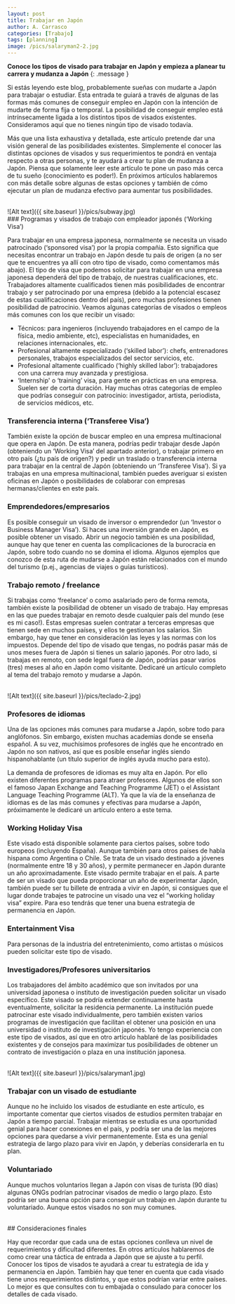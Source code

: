 ```yaml
---
layout: post
title: Trabajar en Japón
author: A. Carrasco
categories: [Trabajo]
tags: [planning]
image: /pics/salaryman2-2.jpg
---
```


**Conoce los tipos de visado para trabajar en Japón y empieza a planear tu carrera y mudanza a Japón**
{: .message }

Si estás leyendo este blog, probablemente sueñas con mudarte a Japón para trabajar o estudiar. Esta entrada te guiará a través de algunas de las formas más comunes de conseguir empleo en Japón con la intención de mudarte de forma fija o temporal. La posibilidad de conseguir empleo está intrínsecamente ligada a los distintos tipos de visados existentes. Consideramos aquí que no tienes ningún tipo de visado todavía. 

Más que una lista exhaustiva y detallada, este artículo pretende dar una visión general de las posibilidades existentes. Simplemente el conocer las distintas opciones de visados y sus requerimientos te pondrá en ventaja respecto a otras personas, y te ayudará a crear tu plan de mudanza a Japón. Piensa que solamente leer este artículo te pone un paso más cerca de tu sueño (conocimiento es poder!). En próximos artículos hablaremos con más detalle sobre algunas de estas opciones y también de cómo ejecutar un plan de mudanza efectivo para aumentar tus posibilidades.  

<br>
![Alt text]({{ site.baseurl }}/pics/subway.jpg)
<br>
### Programas y visados de trabajo con empleador japonés (‘Working Visa’)

Para trabajar en una empresa japonesa, normalmente se necesita un visado patrocinado (‘sponsored visa’) por la propia compañia. Esto significa que necesitas encontrar un trabajo en Japón desde tu país de origen (a no ser que te encuentres ya allí con otro tipo de visado, como comentamos más abajo). El tipo de visa que podemos solicitar para trabajar en una empresa japonesa dependerá del tipo de trabajo, de nuestras cualificaciones, etc. Trabajadores altamente cualificados tienen más posibilidades de encontrar trabajo y ser patrocinado por una empresa (debido a la potencial escasez de estas cualificaciones dentro del país), pero muchas profesiones tienen posibilidad de patrocinio. Veamos algunas categorías de visados o empleos más comunes con los que recibir un visado:
- Técnicos: para ingenieros (incluyendo trabajadores en el campo de la física, medio ambiente, etc), especialistas en humanidades, en relaciones internacionales, etc. 
- Profesional altamente especializado  (‘skilled labor’): chefs, entrenadores personales, trabajos especializados del sector servicios, etc.
- Profesional altamente cualificado (‘highly skilled labor’): trabajadores con una carrera muy avanzada y prestigiosa.
- ‘Internship' o ‘training’ visa, para gente en prácticas en una empresa. Suelen ser de corta duración. 
Hay muchas otras categorías de empleo que podrías conseguir con patrocinio: investigador, artista, periodista, de servicios médicos, etc. 

### Transferencia interna (‘Transferee Visa’)

También existe la opción de buscar empleo en una empresa multinacional que opera en Japón. De esta manera, podrías pedir trabajar desde Japón (obteniendo un ‘Working Visa’ del apartado anterior), o trabajar primero en otro país (¿tu país de origen?) y pedir un traslado o transferencia interna para trabajar en la central de Japón (obteniendo un ‘Transferee Visa’). Si ya trabajas en una empresa multinacional, también puedes averiguar si existen oficinas en Japón o posibilidades de colaborar con empresas hermanas/clientes en este país.

### Emprendedores/empresarios

Es posible conseguir un visado de inversor o emprendedor (un ‘Investor o Business Manager Visa’). Si haces una inversión grande en Japón, es posible obtener un visado. Abrir un negocio también es una posibilidad, aunque hay que tener en cuenta las complicaciones de la burocracia en Japón, sobre todo cuando no se domina el idioma. Algunos ejemplos que conozco de esta ruta de mudarse a Japón están relacionados con el mundo del turismo (p.ej., agencias de viajes o guías turísticos).

### Trabajo remoto / freelance

Si trabajas como ‘freelance’ o como asalariado pero de forma remota, también existe la posibilidad de obtener un visado de trabajo. Hay empresas en las que puedes trabajar en remoto desde cualquier país del mundo (ese es mi caso!). Estas empresas suelen contratar a terceras empresas que tienen sede en muchos países, y ellos te gestionan los salarios. Sin embargo, hay que tener en consideración las leyes y las normas con los impuestos. Depende del tipo de visado que tengas, no podrás pasar más de unos meses fuera de Japón si tienes un salario japonés. Por otro lado, si trabajas en remoto, con sede legal fuera de Japón, podrías pasar varios (tres) meses al año en Japón como visitante. Dedicaré un artículo completo al tema del trabajo remoto y mudarse a Japón. 

<br>
![Alt text]({{ site.baseurl }}/pics/teclado-2.jpg)
<br>

### Profesores de idiomas

Una de las opciones más comunes para mudarse a Japón, sobre todo para anglófonos. Sin embargo, existen muchas academias donde se enseña español. A su vez, muchísimos profesores de inglés que he encontrado en Japón no son nativos, así que es posible enseñar inglés siendo hispanohablante (un título superior de inglés ayuda mucho para esto).

La demanda de profesores de idiomas es muy alta en Japón. Por ello existen diferentes programas para atraer profesores. Algunos de ellos son el famoso Japan Exchange and Teaching Programme (JET) o el Assistant Language Teaching Programme (ALT). Ya que la vía de la enseñanza de idiomas es de las más comunes y efectivas para mudarse a Japón, próximamente le dedicaré un artículo entero a este tema. 

### Working Holiday Visa

Este visado está disponible solamente para ciertos países, sobre todo europeos (incluyendo España). Aunque también para otros países de habla hispana como Argentina o Chile. Se trata de un visado destinado a jóvenes (normalmente entre 18 y 30 años), y permite permanecer en Japón durante un año aproximadamente. Este visado permite trabajar en el país. A parte de ser un visado que pueda proporcionar un año de experimentar Japón, también puede ser tu billete de entrada a vivir en Japón, si consigues que el lugar donde trabajes te patrocine un visado una vez el “working holiday visa” expire. Para eso tendrás que tener una buena estrategia de permanencia en Japón. 

### Entertainment Visa

Para personas de la industria del entretenimiento, como artistas o músicos pueden solicitar este tipo de visado. 

### Investigadores/Profesores universitarios

Los trabajadores del ámbito académico que son invitados por una universidad japonesa o instituto de investigación pueden solicitar un visado específico. Este visado se podría extender continuamente hasta eventualmente, solicitar la residencia permanente. La institución puede patrocinar este visado individualmente, pero también existen varios programas de investigación que facilitan el obtener una posición en una universidad o instituto de investigación japonés. Yo tengo experiencia con este tipo de visados, así que en otro artículo hablaré de las posibilidades existentes y de consejos para maximizar tus posibilidades de obtener un contrato de investigación o plaza en una institución japonesa.

<br>
![Alt text]({{ site.baseurl }}/pics/salaryman1.jpg)
<br>

### Trabajar con un visado de estudiante

Aunque no he incluido los visados de estudiante en este artículo, es importante comentar que ciertos visados de estudios permiten trabajar en Japón a tiempo parcial. Trabajar mientras se estudia es una oportunidad genial para hacer conexiones en el país, y podría ser una de las mejores opciones para quedarse a vivir permanentemente. Esta es una genial estrategia de largo plazo para vivir en Japón, y deberías considerarla en tu plan. 

### Voluntariado

Aunque muchos voluntarios llegan a Japón con visas de turista (90 días) algunas ONGs podrían patrocinar visados de medio o largo plazo. Esto podría ser una buena opción para conseguir un trabajo en Japón durante tu voluntariado. Aunque estos visados no son muy comunes. 

<br>
## Consideraciones finales

Hay que recordar que cada una de estas opciones conlleva un nivel de requerimientos y dificultad diferentes. En otros artículos hablaremos de como crear una táctica de entrada a Japón que se ajuste a tu perfil. Conocer los tipos de visados te ayudará a crear tu estrategia de ida y permanencia en Japón. También hay que tener en cuenta que cada visado tiene unos requerimientos distintos, y que estos podrían variar entre países. Lo mejor es que consultes con tu embajada o consulado para conocer los detalles de cada visado. 







